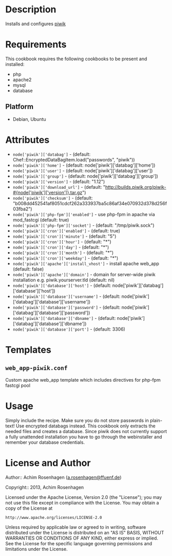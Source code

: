 Description
===========

Installs and configures [piwik](http://www.piwik.org/)

Requirements
============

This cookbook requires the following cookbooks to be present and installed:

* php
* apache2
* mysql
* database

Platform
--------

* Debian, Ubuntu

Attributes
==========
* `node['piwik']['databag']` - (default: Chef::EncryptedDataBagItem.load("passwords", "piwik"))
* `node['piwik']['home']` - (default: node['piwik']['databag']['home'])
* `node['piwik']['user']` - (default: node['piwik']['databag']['user'])
* `node['piwik']['group']` - (default: node['piwik']['databag']['group'])
* `node['piwik']['version']` - (default: "1.12")
* `node['piwik']['download_url']` - (default: "http://builds.piwik.org/piwik-#{node['piwik']['version']}.tar.gz")
* `node['piwik']['checksum']` - (default: "b008dd452541af8051cdcf262a333937ba5c86af34e070932d378d256f03fba2")
* `node['piwik']['php-fpm']['enabled']` - use php-fpm in apache via mod_fastcgi (default: true)
* `node['piwik']['php-fpm']['socket']` - (default: "/tmp/piwik.sock")
* `node['piwik']['cron']['enabled']` - (default: true)
* `node['piwik']['cron']['minute']` - (default: "5")
* `node['piwik']['cron']['hour']` - (default: "*")
* `node['piwik']['cron']['day']` - (default: "*")
* `node['piwik']['cron']['month']` - (default: "*")
* `node['piwik']['cron']['weekday']` - (default: "*")
* `node['piwik']['apache']['install_vhost']` - install apache web_app (default: false)
* `node['piwik']['apache']['domain']` -  domain for server-wide piwik installation e.g. piwik.yourserver.tld (default: nil)
* `node['piwik']['database']['host']` - (default: node['piwik']['databag']['database']['host'])
* `node['piwik']['database']['username']` - (default: node['piwik']['databag']['database']['username'])
* `node['piwik']['database']['password']` - (default: node['piwik']['databag']['database']['password'])
* `node['piwik']['database']['dbname']` - (default: node['piwik']['databag']['database']['dbname'])
* `node['piwik']['database']['port']` - (default: 3306)

Templates
==========

`web_app-piwik.conf`
-----------------

Custom apache web_app template which includes directives for php-fpm fastcgi pool

Usage
=====

Simply include the recipe. Make sure you do not store passwords in plain-text! Use encrypted databags instead.
This cookbook only extracts the needed files and creates a database. Since piwik does not currently support a fully unattended installation you have to go through the webinstaller and remember your database credentials.

License and Author
==================

Author:: Achim Rosenhagen (<a.rosenhagen@ffuenf.de>)

Copyright:: 2013, Achim Rosenhagen

Licensed under the Apache License, Version 2.0 (the "License");
you may not use this file except in compliance with the License.
You may obtain a copy of the License at

    http://www.apache.org/licenses/LICENSE-2.0

Unless required by applicable law or agreed to in writing, software
distributed under the License is distributed on an "AS IS" BASIS,
WITHOUT WARRANTIES OR CONDITIONS OF ANY KIND, either express or implied.
See the License for the specific language governing permissions and
limitations under the License.
